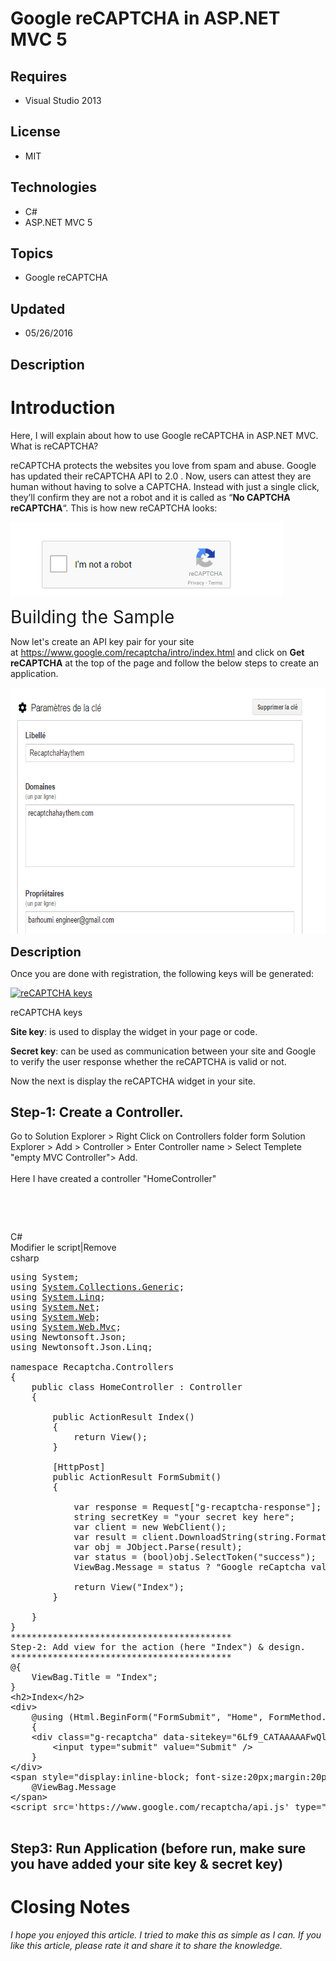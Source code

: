 # Google reCAPTCHA in ASP.NET MVC 5
## Requires
- Visual Studio 2013
## License
- MIT
## Technologies
- C#
- ASP.NET MVC 5
## Topics
- Google reCAPTCHA
## Updated
- 05/26/2016
## Description

<h1>Introduction</h1>
<p>Here, I will explain about how to use Google reCAPTCHA in ASP.NET MVC. What is reCAPTCHA?</p>
<p>reCAPTCHA protects the websites you love from spam and abuse. Google has updated their reCAPTCHA API to 2.0 . Now, users can attest they are human without having to solve a CAPTCHA. Instead with just a single click, they&rsquo;ll confirm they are not a robot
 and it is called as &ldquo;<strong>No CAPTCHA reCAPTCHA</strong>&ldquo;. This is how new reCAPTCHA looks:</p>
<p><img id="153323" src="153323-recaptcha1.png" alt="" width="435" height="118"></p>
<p><span style="font-size:2em">Building the Sample</span></p>
<p>Now let's create an API key pair for your site at&nbsp;<a title="https://www.google.com/recaptcha/intro/index.html" href="https://www.google.com/recaptcha/intro/index.html" target="_blank">https://www.google.com/recaptcha/intro/index.html</a>&nbsp;and click
 on&nbsp;<strong>Get reCAPTCHA</strong>&nbsp;at the top of the page and follow the below steps to create an application.</p>
<p><img id="153324" src="153324-capture.png" alt="" width="657" height="394"></p>
<p><span style="font-size:20px; font-weight:bold">Description</span></p>
<p>Once you are done with registration, the following keys will be generated:</p>
<p><a href="http://venkatbaggu.com/wp-content/uploads/2014/12/reCAPTCHA-keys.png"><img class="wp-image-466" src="http://www.codeproject.com/KB/asp/874150/reCAPTCHA-keys-1024x166.png" alt="reCAPTCHA  keys"></a></p>
<div class="Caption">reCAPTCHA keys</div>
<p><strong>Site key</strong>: is used to display the widget in your page or code.</p>
<p><strong>Secret key</strong>: can be used as communication between your site and Google to verify the user response whether the reCAPTCHA is valid or not.</p>
<p>Now the next is display the reCAPTCHA widget in your site.</p>
<h2 class="subhead"><span>Step-1: Create a Controller.</span></h2>
<p><span>Go to Solution Explorer &gt; Right Click on Controllers folder form Solution Explorer &gt; Add &gt; Controller &gt; Enter Controller name &gt; Select Templete &quot;empty MVC Controller&quot;&gt; Add.</span><br>
<br>
<span>Here I have created a controller &quot;HomeController&quot;</span></p>
<p>&nbsp;</p>
<p>&nbsp;</p>
<div class="scriptcode">
<div class="pluginEditHolder" pluginCommand="mceScriptCode">
<div class="title"><span>C#</span></div>
<div class="pluginLinkHolder"><span class="pluginEditHolderLink">Modifier&nbsp;le&nbsp;script</span>|<span class="pluginRemoveHolderLink">Remove</span></div>
<span class="hidden">csharp</span>

<div class="preview">
<pre class="csharp"><span class="cs__keyword">using</span>&nbsp;System;&nbsp;
<span class="cs__keyword">using</span>&nbsp;<a class="libraryLink" href="https://msdn.microsoft.com/fr-FR/library/System.Collections.Generic.aspx" target="_blank" title="Auto generated link to System.Collections.Generic">System.Collections.Generic</a>;&nbsp;
<span class="cs__keyword">using</span>&nbsp;<a class="libraryLink" href="https://msdn.microsoft.com/fr-FR/library/System.Linq.aspx" target="_blank" title="Auto generated link to System.Linq">System.Linq</a>;&nbsp;
<span class="cs__keyword">using</span>&nbsp;<a class="libraryLink" href="https://msdn.microsoft.com/fr-FR/library/System.Net.aspx" target="_blank" title="Auto generated link to System.Net">System.Net</a>;&nbsp;
<span class="cs__keyword">using</span>&nbsp;<a class="libraryLink" href="https://msdn.microsoft.com/fr-FR/library/System.Web.aspx" target="_blank" title="Auto generated link to System.Web">System.Web</a>;&nbsp;
<span class="cs__keyword">using</span>&nbsp;<a class="libraryLink" href="https://msdn.microsoft.com/fr-FR/library/System.Web.Mvc.aspx" target="_blank" title="Auto generated link to System.Web.Mvc">System.Web.Mvc</a>;&nbsp;
<span class="cs__keyword">using</span>&nbsp;Newtonsoft.Json;&nbsp;
<span class="cs__keyword">using</span>&nbsp;Newtonsoft.Json.Linq;&nbsp;
&nbsp;
<span class="cs__keyword">namespace</span>&nbsp;Recaptcha.Controllers&nbsp;
{&nbsp;
&nbsp;&nbsp;&nbsp;&nbsp;<span class="cs__keyword">public</span>&nbsp;<span class="cs__keyword">class</span>&nbsp;HomeController&nbsp;:&nbsp;Controller&nbsp;
&nbsp;&nbsp;&nbsp;&nbsp;{&nbsp;
&nbsp;&nbsp;&nbsp;&nbsp;&nbsp;
&nbsp;&nbsp;&nbsp;&nbsp;&nbsp;&nbsp;&nbsp;&nbsp;<span class="cs__keyword">public</span>&nbsp;ActionResult&nbsp;Index()&nbsp;
&nbsp;&nbsp;&nbsp;&nbsp;&nbsp;&nbsp;&nbsp;&nbsp;{&nbsp;
&nbsp;&nbsp;&nbsp;&nbsp;&nbsp;&nbsp;&nbsp;&nbsp;&nbsp;&nbsp;&nbsp;&nbsp;<span class="cs__keyword">return</span>&nbsp;View();&nbsp;
&nbsp;&nbsp;&nbsp;&nbsp;&nbsp;&nbsp;&nbsp;&nbsp;}&nbsp;
&nbsp;
&nbsp;&nbsp;&nbsp;&nbsp;&nbsp;&nbsp;&nbsp;&nbsp;[HttpPost]&nbsp;
&nbsp;&nbsp;&nbsp;&nbsp;&nbsp;&nbsp;&nbsp;&nbsp;<span class="cs__keyword">public</span>&nbsp;ActionResult&nbsp;FormSubmit()&nbsp;
&nbsp;&nbsp;&nbsp;&nbsp;&nbsp;&nbsp;&nbsp;&nbsp;{&nbsp;
&nbsp;&nbsp;&nbsp;&nbsp;&nbsp;&nbsp;&nbsp;&nbsp;&nbsp;&nbsp;&nbsp;&nbsp;
&nbsp;&nbsp;&nbsp;&nbsp;&nbsp;&nbsp;&nbsp;&nbsp;&nbsp;&nbsp;&nbsp;&nbsp;var&nbsp;response&nbsp;=&nbsp;Request[<span class="cs__string">&quot;g-recaptcha-response&quot;</span>];&nbsp;
&nbsp;&nbsp;&nbsp;&nbsp;&nbsp;&nbsp;&nbsp;&nbsp;&nbsp;&nbsp;&nbsp;&nbsp;<span class="cs__keyword">string</span>&nbsp;secretKey&nbsp;=&nbsp;<span class="cs__string">&quot;your&nbsp;secret&nbsp;key&nbsp;here&quot;</span>;&nbsp;
&nbsp;&nbsp;&nbsp;&nbsp;&nbsp;&nbsp;&nbsp;&nbsp;&nbsp;&nbsp;&nbsp;&nbsp;var&nbsp;client&nbsp;=&nbsp;<span class="cs__keyword">new</span>&nbsp;WebClient();&nbsp;
&nbsp;&nbsp;&nbsp;&nbsp;&nbsp;&nbsp;&nbsp;&nbsp;&nbsp;&nbsp;&nbsp;&nbsp;var&nbsp;result&nbsp;=&nbsp;client.DownloadString(<span class="cs__keyword">string</span>.Format(<span class="cs__string">&quot;https://www.google.com/recaptcha/api/siteverify?secret={0}&amp;response={1}&quot;</span>,&nbsp;secretKey,&nbsp;response));&nbsp;
&nbsp;&nbsp;&nbsp;&nbsp;&nbsp;&nbsp;&nbsp;&nbsp;&nbsp;&nbsp;&nbsp;&nbsp;var&nbsp;obj&nbsp;=&nbsp;JObject.Parse(result);&nbsp;
&nbsp;&nbsp;&nbsp;&nbsp;&nbsp;&nbsp;&nbsp;&nbsp;&nbsp;&nbsp;&nbsp;&nbsp;var&nbsp;status&nbsp;=&nbsp;(<span class="cs__keyword">bool</span>)obj.SelectToken(<span class="cs__string">&quot;success&quot;</span>);&nbsp;
&nbsp;&nbsp;&nbsp;&nbsp;&nbsp;&nbsp;&nbsp;&nbsp;&nbsp;&nbsp;&nbsp;&nbsp;ViewBag.Message&nbsp;=&nbsp;status&nbsp;?&nbsp;<span class="cs__string">&quot;Google&nbsp;reCaptcha&nbsp;validation&nbsp;success&quot;</span>&nbsp;:&nbsp;<span class="cs__string">&quot;Google&nbsp;reCaptcha&nbsp;validation&nbsp;failed&quot;</span>;&nbsp;
&nbsp;
&nbsp;&nbsp;&nbsp;&nbsp;&nbsp;&nbsp;&nbsp;&nbsp;&nbsp;&nbsp;&nbsp;&nbsp;<span class="cs__keyword">return</span>&nbsp;View(<span class="cs__string">&quot;Index&quot;</span>);&nbsp;
&nbsp;&nbsp;&nbsp;&nbsp;&nbsp;&nbsp;&nbsp;&nbsp;}&nbsp;
&nbsp;
&nbsp;&nbsp;&nbsp;&nbsp;}&nbsp;
}&nbsp;
******************************************&nbsp;
Step<span class="cs__number">-2</span>:&nbsp;Add&nbsp;view&nbsp;<span class="cs__keyword">for</span>&nbsp;the&nbsp;action&nbsp;(here&nbsp;<span class="cs__string">&quot;Index&quot;</span>)&nbsp;&amp;&nbsp;design.&nbsp;
******************************************&nbsp;
@{&nbsp;
&nbsp;&nbsp;&nbsp;&nbsp;ViewBag.Title&nbsp;=&nbsp;<span class="cs__string">&quot;Index&quot;</span>;&nbsp;
}&nbsp;
&lt;h2&gt;Index&lt;/h2&gt;&nbsp;
&lt;div&gt;&nbsp;
&nbsp;&nbsp;&nbsp;&nbsp;@<span class="cs__keyword">using</span>&nbsp;(Html.BeginForm(<span class="cs__string">&quot;FormSubmit&quot;</span>,&nbsp;<span class="cs__string">&quot;Home&quot;</span>,&nbsp;FormMethod.Post))&nbsp;
&nbsp;&nbsp;&nbsp;&nbsp;{&nbsp;
&nbsp;&nbsp;&nbsp;&nbsp;&lt;div&nbsp;<span class="cs__keyword">class</span>=<span class="cs__string">&quot;g-recaptcha&quot;</span>&nbsp;data-sitekey=<span class="cs__string">&quot;6Lf9_CATAAAAAFwQl6G-_e3Onx_ZrTkNHJ-mBgvS&quot;</span>&gt;&lt;/div&gt;&nbsp;
&nbsp;&nbsp;&nbsp;&nbsp;&nbsp;&nbsp;&nbsp;&nbsp;&lt;input&nbsp;type=<span class="cs__string">&quot;submit&quot;</span>&nbsp;<span class="cs__keyword">value</span>=<span class="cs__string">&quot;Submit&quot;</span>&nbsp;/&gt;&nbsp;
&nbsp;&nbsp;&nbsp;&nbsp;}&nbsp;
&lt;/div&gt;&nbsp;
&lt;span&nbsp;style=<span class="cs__string">&quot;display:inline-block;&nbsp;font-size:20px;margin:20px&nbsp;0;padding:20px;border:1px&nbsp;solid&nbsp;#D3D3D3&quot;</span>&gt;&nbsp;
&nbsp;&nbsp;&nbsp;&nbsp;@ViewBag.Message&nbsp;
&lt;/span&gt;&nbsp;
&lt;script&nbsp;src=<span class="cs__string">'https://www.google.com/recaptcha/api.js'</span>&nbsp;type=<span class="cs__string">&quot;text/javascript&quot;</span>&gt;&lt;/script&gt;&nbsp;
&nbsp;</pre>
</div>
</div>
</div>
<h2 class="subhead"><span>Step3: Run Application (before run, make sure you have added your site key &amp; secret key)</span></h2>
<h1>Closing Notes</h1>
<p><em>I hope you enjoyed this article. I tried to make this as simple as I can. If you like this article, please rate it and share it to share the knowledge.</em></p>
<p><em><br>
</em></p>
